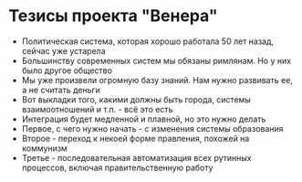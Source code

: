 # Тезисы проекта "Венера"

* Политическая система, которая хорошо работала 50 лет назад, сейчас уже устарела
* Большинству современных систем мы обязаны римлянам. Но у них было другое общество
* Мы уже произвели огромную базу знаний. Нам нужно развивать ее, а не считать деньги
* Вот выкладки того, какими должны быть города, системы взаимоотношений и т.п. - всё это есть
* Интеграция будет медленной и плавной, но это нужно делать
* Первое, с чего нужно начать - с изменения системы образования
* Второе - переход к некоей форме правления, похожей на коммунизм
* Третье - последовательная автоматизация всех рутинных процессов, включая правительственную работу

